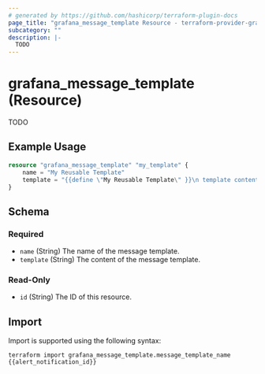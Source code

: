 ```yaml
---
# generated by https://github.com/hashicorp/terraform-plugin-docs
page_title: "grafana_message_template Resource - terraform-provider-grafana"
subcategory: ""
description: |-
  TODO
---
```


# grafana_message_template (Resource)

TODO

## Example Usage

```terraform
resource "grafana_message_template" "my_template" {
    name = "My Reusable Template"
    template = "{{define \"My Reusable Template\" }}\n template content\n{{ end }}"
}
```

<!-- schema generated by tfplugindocs -->
## Schema

### Required

- `name` (String) The name of the message template.
- `template` (String) The content of the message template.

### Read-Only

- `id` (String) The ID of this resource.

## Import

Import is supported using the following syntax:

```shell
terraform import grafana_message_template.message_template_name {{alert_notification_id}}
```
